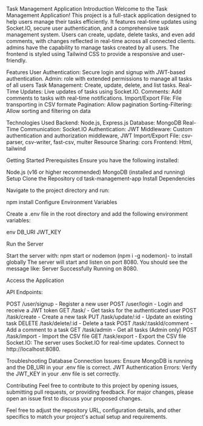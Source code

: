Task Management Application
Introduction
Welcome to the Task Management Application! This project is a full-stack application designed to help users manage their tasks efficiently. It features real-time updates using Socket.IO, secure user authentication, and a comprehensive task management system. Users can create, update, delete tasks, and even add comments, with changes reflected in real-time across all connected clients. admins have the capability to manage tasks created by all users. The frontend is styled using Tailwind CSS to provide a responsive and user-friendly.

Features
User Authentication: Secure login and signup with JWT-based authentication.
Admin: role with extended permissions to manage all tasks of all users
Task Management: Create, update, delete, and list tasks.
Real-Time Updates: Live updates of tasks using Socket.IO.
Comments: Add comments to tasks with real-time notifications.
Import/Export File: File transporting in CSV formate
Pagination: Allow pagination
Sorting-Filtering: Allow sorting and filtering on data

Technologies Used
Backend: Node.js, Express.js
Database: MongoDB
Real-Time Communication: Socket.IO
Authentication: JWT
Middleware: Custom authentication and authorization middleware, JWT
Import/Export File: csv-parser, csv-writer, fast-csv, multer
Resource Sharing: cors
Frontend: Html, tailwind

Getting Started
Prerequisites
Ensure you have the following installed:

Node.js (v16 or higher recommended)
MongoDB (installed and running)
Setup
Clone the Repository
cd task-management-app
Install Dependencies

Navigate to the project directory and run:

npm install
Configure Environment Variables

Create a .env file in the root directory and add the following environment variables:

env
DB_URI
JWT_KEY

Run the Server

Start the server with:
npm start or nodemon (npm i -g nodemon)- to install globally
The server will start and listen on port 8080. You should see the message like: Server Successfully Running on 8080.

Access the Application

API Endpoints:

POST /user/signup - Register a new user
POST /user/login - Login and receive a JWT token
GET /task/ - Get tasks for the authenticated user
POST /task/create - Create a new task
PUT /task/update/:id - Update an existing task
DELETE /task/delete/:id - Delete a task
POST /task/:taskId/comment - Add a comment to a task
GET /task/admin - Get all tasks (Admin only)
POST /task/import - Import the CSV file
GET /task/export - Export the CSV file
Socket.IO: The server uses Socket.IO for real-time updates. Connect to http://localhost:8080.

Troubleshooting
Database Connection Issues: Ensure MongoDB is running and the DB_URI in your .env file is correct.
JWT Authentication Errors: Verify the JWT_KEY in your .env file is set correctly.

Contributing
Feel free to contribute to this project by opening issues, submitting pull requests, or providing feedback. For major changes, please open an issue first to discuss your proposed changes.

Feel free to adjust the repository URL, configuration details, and other specifics to match your project's actual setup and requirements.
